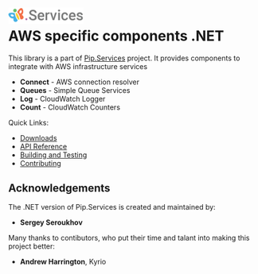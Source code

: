 # <img src="https://github.com/pip-services/pip-services/raw/master/design/Logo.png" alt="Pip.Services Logo" style="max-width:30%"> <br/> AWS specific components .NET

This library is a part of [Pip.Services](https://github.com/pip-services3/pip-services3) project.
It provides components to integrate with AWS infrastructure services

- **Connect** - AWS connection resolver
- **Queues** - Simple Queue Services
- **Log** - CloudWatch Logger
- **Count** - CloudWatch Counters

Quick Links:

* [Downloads](https://github.com/pip-services3-dotnet/pip-services3-aws-dotnet/blob/master/doc/Downloads.md)
* [API Reference](https://pip-services3-dotnet.github.io/pip-services3-aws-dotnet/)
* [Building and Testing](https://github.com/pip-services3-dotnet/pip-services3-aws-dotnet/blob/master/doc/Development.md)
* [Contributing](https://github.com/pip-services3-dotnet/pip-services3-aws-dotnet/blob/master/doc/Development.md/#contrib)

## Acknowledgements

The .NET version of Pip.Services is created and maintained by:
- **Sergey Seroukhov**

Many thanks to contibutors, who put their time and talant into making this project better:
- **Andrew Harrington**, Kyrio
